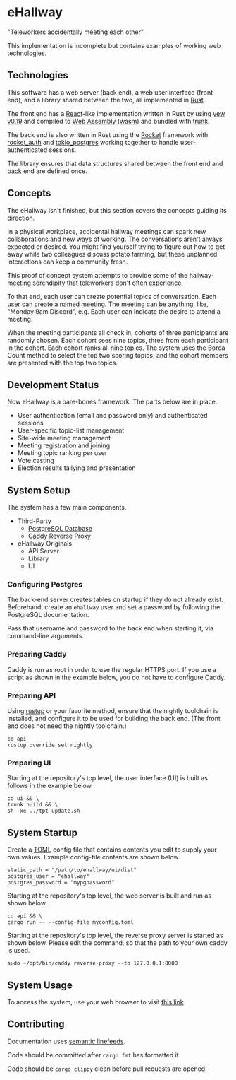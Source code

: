 # eHallway

"Teleworkers accidentally meeting each other"

This implementation is incomplete but contains examples
of working web technologies.

## Technologies

This software has a web server (back end),
a web user interface (front end),
and a library shared between the two,
all implemented in [Rust](https://www.rust-lang.org/).

The front end has a [React](https://reactjs.org/)-like implementation
written in Rust by using [yew v0.19](https://yew.rs/)
and compiled to [Web Assembly (wasm)](https://webassembly.org/)
and bundled with [trunk](https://trunkrs.dev/).

The back end is also written in Rust
using the [Rocket](https://rocket.rs/) framework
with [rocket_auth](https://docs.rs/rocket_auth/latest/rocket_auth/)
and [tokio_postgres](https://docs.rs/tokio-postgres/latest/tokio_postgres/)
working together to handle user-authenticated sessions.

The library ensures that data structures
shared between the front end and back end
are defined once.

## Concepts

The eHallway isn't finished,
but this section covers the concepts
guiding its direction.

In a physical workplace, accidental hallway meetings
can spark new collaborations and new ways of working.
The conversations aren't always expected or desired.
You might find yourself trying to figure out how to get away
while two colleagues discuss potato farming,
but these unplanned interactions can keep a community fresh.

This proof of concept system attempts to provide
some of the hallway-meeting serendipity
that teleworkers don't often experience.

To that end, each user can create potential topics of conversation.
Each user can create a named meeting.
The meeting can be anything, like, "Monday 9am Discord", e.g.
Each user can indicate the desire to attend a meeting.

When the meeting participants all check in,
cohorts of three participants are randomly chosen.
Each cohort sees nine topics, three from each participant in the cohort.
Each cohort ranks all nine topics.
The system uses the Borda Count method to select the top two scoring topics,
and the cohort members are presented with the top two topics.

## Development Status

Now eHallway is a bare-bones framework.
The parts below are in place.

* User authentication (email and password only) and authenticated sessions
* User-specific topic-list management
* Site-wide meeting management
* Meeting registration and joining
* Meeting topic ranking per user
* Vote casting
* Election results tallying and presentation

## System Setup

The system has a few main components.

* Third-Party
    * [PostgreSQL Database](https://www.postgresql.org/)
    * [Caddy Reverse Proxy](https://caddyserver.com/)
* eHallway Originals
    * API Server
    * Library
    * UI

### Configuring Postgres

The back-end server creates tables on startup
if they do not already exist.
Beforehand, create an `ehallway` user
and set a password
by following the PostgreSQL documentation.

Pass that username and password to the back end
when starting it,
via command-line arguments.

### Preparing Caddy

Caddy is run as root in order to use the regular HTTPS port.
If you use a script as shown in the example below,
you do not have to configure Caddy.

### Preparing API

Using [rustup](https://rustup.rs/) or your favorite method,
ensure that the nightly toolchain is installed,
and configure it to be used for building the back end.
(The front end does not need the nightly toolchain.)

    cd api
    rustup override set nightly

### Preparing UI

Starting at the repository's top level,
the user interface (UI) is built
as follows in the example below.

    cd ui && \
    trunk build && \
    sh -xe ../tpt-update.sh

## System Startup

Create a [TOML](https://github.com/toml-lang/toml) config file
that contains contents you edit to supply your own values.
Example config-file contents are shown below.

    static_path = "/path/to/ehallway/ui/dist"
    postgres_user = "ehallway"
    postgres_password = "mypgpassword"

Starting at the repository's top level,
the web server is built and run as shown below.

    cd api && \
    cargo run -- --config-file myconfig.toml

Starting at the repository's top level,
the reverse proxy server is started as shown below.
Please edit the command,
so that the path to your own caddy is used.

    sudo ~/opt/bin/caddy reverse-proxy --to 127.0.0.1:8000

## System Usage

To access the system, use your web browser
to visit [this link](https://localhost/).

## Contributing

Documentation uses [semantic linefeeds](https://rhodesmill.org/brandon/2012/one-sentence-per-line/).

Code should be committed after `cargo fmt` has formatted it.

Code should be `cargo clippy` clean before pull requests are opened.
